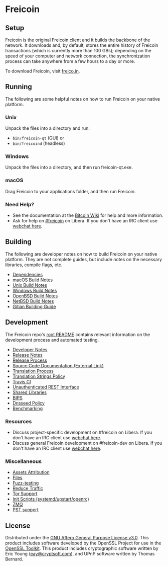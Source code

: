 Freicoin
=============

Setup
---------------------
Freicoin is the original Freicoin client and it builds the backbone of the network. It downloads and, by default, stores the entire history of Freicoin transactions (which is currently more than 100 GBs); depending on the speed of your computer and network connection, the synchronization process can take anywhere from a few hours to a day or more.

To download Freicoin, visit [freico.in](http://freico.in/en/releases/).

Running
---------------------
The following are some helpful notes on how to run Freicoin on your native platform.

### Unix

Unpack the files into a directory and run:

- `bin/freicoin-qt` (GUI) or
- `bin/freicoind` (headless)

### Windows

Unpack the files into a directory, and then run freicoin-qt.exe.

### macOS

Drag Freicoin to your applications folder, and then run Freicoin.

### Need Help?

* See the documentation at the [Bitcoin Wiki](https://en.bitcoin.it/wiki/Main_Page)
for help and more information.
* Ask for help on [#freicoin](https://web.libera.chat/?channel=#freicoin) on Libera. If you don't have an IRC client use [webchat here](https://web.libera.chat/?channel=#freicoin).

Building
---------------------
The following are developer notes on how to build Freicoin on your native platform. They are not complete guides, but include notes on the necessary libraries, compile flags, etc.

- [Dependencies](dependencies.md)
- [macOS Build Notes](build-osx.md)
- [Unix Build Notes](build-unix.md)
- [Windows Build Notes](build-windows.md)
- [OpenBSD Build Notes](build-openbsd.md)
- [NetBSD Build Notes](build-netbsd.md)
- [Gitian Building Guide](gitian-building.md)

Development
---------------------
The Freicoin repo's [root README](/README.md) contains relevant information on the development process and automated testing.

- [Developer Notes](developer-notes.md)
- [Release Notes](release-notes.md)
- [Release Process](release-process.md)
- [Source Code Documentation (External Link)](https://dev.visucore.com/freicoin/doxygen/)
- [Translation Process](translation_process.md)
- [Translation Strings Policy](translation_strings_policy.md)
- [Travis CI](travis-ci.md)
- [Unauthenticated REST Interface](REST-interface.md)
- [Shared Libraries](shared-libraries.md)
- [BIPS](bips.md)
- [Dnsseed Policy](dnsseed-policy.md)
- [Benchmarking](benchmarking.md)

### Resources
* Discuss project-specific development on #freicoin on Libera. If you don't have an IRC client use [webchat here](https://web.libera.chat/?channel=#freicoin).
* Discuss general Freicoin development on #freicoin-dev on Libera. If you don't have an IRC client use [webchat here](https://web.libera.chat/?channel=#freicoin-dev).

### Miscellaneous
- [Assets Attribution](assets-attribution.md)
- [Files](files.md)
- [Fuzz-testing](fuzzing.md)
- [Reduce Traffic](reduce-traffic.md)
- [Tor Support](tor.md)
- [Init Scripts (systemd/upstart/openrc)](init.md)
- [ZMQ](zmq.md)
- [PST support](pst.md)

License
---------------------
Distributed under the [GNU Affero General Purpose License v3.0](https://www.gnu.org/licenses/agpl-3.0.en.html).
This product includes software developed by the OpenSSL Project for use in the [OpenSSL Toolkit](https://www.openssl.org/). This product includes
cryptographic software written by Eric Young ([eay@cryptsoft.com](mailto:eay@cryptsoft.com)), and UPnP software written by Thomas Bernard.
